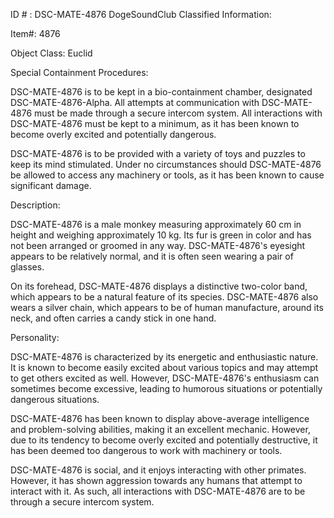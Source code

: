 ID # : DSC-MATE-4876
DogeSoundClub Classified Information:

Item#: 4876

Object Class: Euclid

Special Containment Procedures:

DSC-MATE-4876 is to be kept in a bio-containment chamber, designated DSC-MATE-4876-Alpha. All attempts at communication with DSC-MATE-4876 must be made through a secure intercom system. All interactions with DSC-MATE-4876 must be kept to a minimum, as it has been known to become overly excited and potentially dangerous.

DSC-MATE-4876 is to be provided with a variety of toys and puzzles to keep its mind stimulated. Under no circumstances should DSC-MATE-4876 be allowed to access any machinery or tools, as it has been known to cause significant damage.

Description:

DSC-MATE-4876 is a male monkey measuring approximately 60 cm in height and weighing approximately 10 kg. Its fur is green in color and has not been arranged or groomed in any way. DSC-MATE-4876's eyesight appears to be relatively normal, and it is often seen wearing a pair of glasses.

On its forehead, DSC-MATE-4876 displays a distinctive two-color band, which appears to be a natural feature of its species. DSC-MATE-4876 also wears a silver chain, which appears to be of human manufacture, around its neck, and often carries a candy stick in one hand.

Personality:

DSC-MATE-4876 is characterized by its energetic and enthusiastic nature. It is known to become easily excited about various topics and may attempt to get others excited as well. However, DSC-MATE-4876's enthusiasm can sometimes become excessive, leading to humorous situations or potentially dangerous situations.

DSC-MATE-4876 has been known to display above-average intelligence and problem-solving abilities, making it an excellent mechanic. However, due to its tendency to become overly excited and potentially destructive, it has been deemed too dangerous to work with machinery or tools.

DSC-MATE-4876 is social, and it enjoys interacting with other primates. However, it has shown aggression towards any humans that attempt to interact with it. As such, all interactions with DSC-MATE-4876 are to be through a secure intercom system.